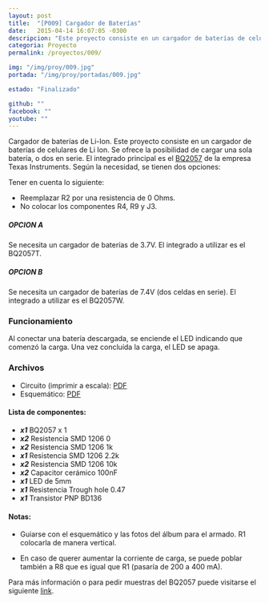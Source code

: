 ```yaml
---
layout: post
title:  "[P009] Cargador de Baterías"
date:   2015-04-14 16:07:05 -0300
descripcion: "Este proyecto consiste en un cargador de baterías de celulares de Li Ion. Se ofrece la posibilidad de cargar una sola batería, o dos en serie."
categoria: Proyecto
permalink: /proyectos/009/

img: "/img/proy/009.jpg"
portada: "/img/proy/portadas/009.jpg"

estado: "Finalizado"

github: ""
facebook: ""
youtube: ""
---
```


Cargador de baterías de Li-Ion. Este proyecto consiste en un cargador de baterías de celulares de Li Ion. Se ofrece la posibilidad de cargar una sola batería, o dos en serie. El integrado principal es el [BQ2057](http://www.ti.com/lit/ds/symlink/bq2057w.pdf) de la empresa Texas Instruments. Según la necesidad, se tienen dos opciones:

Tener en cuenta lo siguiente:

- Reemplazar R2 por una resistencia de 0 Ohms.
- No colocar los componentes R4, R9 y J3.

##### OPCION A

Se necesita un cargador de baterías de 3.7V. El integrado a utilizar es el BQ2057T.

##### OPCION B

Se necesita un cargador de baterías de 7.4V (dos celdas en serie). El integrado a utilizar es el BQ2057W. 

### Funcionamiento

Al conectar una batería descargada, se enciende el LED indicando que comenzó la carga. Una vez concluída la carga, el LED se apaga.

### Archivos

- Circuito (imprimir a escala): [PDF](https://dl.dropboxusercontent.com/s/czv74wesm65a9qx/pcb_proy_09.pdf?dl=0)
- Esquemático: [PDF](https://dl.dropboxusercontent.com/s/uc3gd97zxx81g1k/esq_proy_09.PDF?dl=0)

#### Lista de componentes:

- ***x1*** BQ2057 x 1
- ***x2*** Resistencia SMD 1206 0
- ***x2*** Resistencia SMD 1206 1k
- ***x1*** Resistencia SMD 1206 2.2k
- ***x2*** Resistencia SMD 1206 10k
- ***x2*** Capacitor cerámico 100nF
- ***x1*** LED de 5mm
- ***x1*** Resistencia Trough hole 0.47
- ***x1*** Transistor PNP BD136

#### Notas:

- Guiarse con el esquemático y las fotos del álbum para el armado. R1 colocarla de manera vertical.

- En caso de querer aumentar la corriente de carga, se puede poblar también a R8 que es igual que R1 (pasaría de 200 a 400 mA).

Para más información o para pedir muestras del BQ2057 puede visitarse el siguiente [link](http://www.ti.com/product/bq2057).

